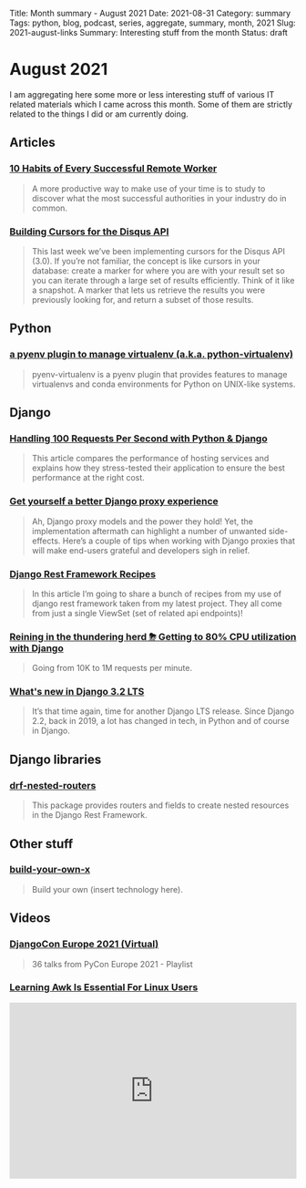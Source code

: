 Title: Month summary - August 2021
Date: 2021-08-31
Category: summary
Tags: python, blog, podcast, series, aggregate, summary, month, 2021
Slug: 2021-august-links
Summary: Interesting stuff from the month
Status: draft


# August 2021

I am aggregating here some more or less interesting stuff of various IT related materials which I came across this month.
Some of them are strictly related to the things I did or am currently doing.

## Articles

### [10 Habits of Every Successful Remote Worker](https://x-team.com/blog/10-habits-successful-remote-worker/)

> A more productive way to make use of your time is to study to discover what the most successful authorities in your industry do in common.

### [Building Cursors for the Disqus API](https://cra.mr/2011/03/08/building-cursors-for-the-disqus-api/)

> This last week we’ve been implementing cursors for the Disqus API (3.0). If you’re not familiar, the concept is like cursors in your database: create a marker for where you are with your result set so you can iterate through a large set of results efficiently. Think of it like a snapshot. A marker that lets us retrieve the results you were previously looking for, and return a subset of those results.

## Python

### [a pyenv plugin to manage virtualenv (a.k.a. python-virtualenv)](https://pythonrepo.com/repo/pyenv-pyenv-virtualenv-python-version-environment-management)

> pyenv-virtualenv is a pyenv plugin that provides features to manage virtualenvs and conda environments for Python on UNIX-like systems.

## Django

### [Handling 100 Requests Per Second with Python & Django](https://www.ethicalads.io/blog/2021/07/handling-100-requests-per-second-with-python-django/)

> This article compares the performance of hosting services and explains how they stress-tested their application to ensure the best performance at the right cost.

### [Get yourself a better Django proxy experience](https://niccolomineo.medium.com/get-yourself-a-better-django-proxy-experience-2754994350a2)

> Ah, Django proxy models and the power they hold! Yet, the implementation aftermath can highlight a number of unwanted side-effects. Here’s a couple of tips when working with Django proxies that will make end-users grateful and developers sigh in relief.

### [Django Rest Framework Recipes](https://tinystruggles.com/posts/drf_recipes/)

> In this article I’m going to share a bunch of recipes from my use of django rest framework taken from my latest project. They all come from just a single ViewSet (set of related api endpoints)!

### [Reining in the thundering herd ⛈ Getting to 80% CPU utilization with Django](https://blog.clubhouse.com/reining-in-the-thundering-herd-with-django-and-gunicorn/)

> Going from 10K to 1M requests per minute.

### [What's new in Django 3.2 LTS](https://theorangeone.net/posts/django-32)

> It’s that time again, time for another Django LTS release. Since Django 2.2, back in 2019, a lot has changed in tech, in Python and of course in Django.

## Django libraries

### [drf-nested-routers](https://github.com/alanjds/drf-nested-routers)

> This package provides routers and fields to create nested resources in the Django Rest Framework.

## Other stuff

### [build-your-own-x](https://github.com/danistefanovic/build-your-own-x)

> Build your own (insert technology here).

## Videos

### [DjangoCon Europe 2021 (Virtual)](https://www.youtube.com/playlist?list=PLY_che_OEsX0C5IkZcqPlrbKvce178kFD)

> 36 talks from PyCon Europe 2021 - Playlist

### [Learning Awk Is Essential For Linux Users](https://www.youtube.com/watch?v=9YOZmI-zWok)
<div class="videoWrapper" style="height:0; padding-bottom:56.25%; padding-top:25px; position:relative" height="0">
    <iframe style="position:absolute; top:0; width:100%" height="100%" width="100%" src="https://www.youtube.com/embed/9YOZmI-zWok" frameborder="0" allow="accelerometer; autoplay; encrypted-media; gyroscope; picture-in-picture" allowfullscreen></iframe>
</div>
